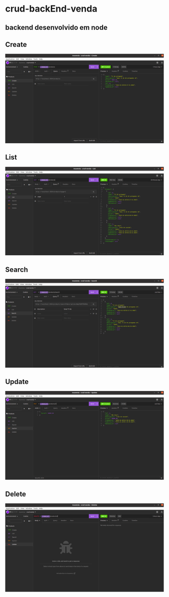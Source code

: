 # crud-backEnd-venda
## backend desenvolvido em node

## Create
<p align="center">
<img width100% src="src/assets/create.png" />
</p>

## List
<p align="center">
<img width100% src="src/assets/list.png" />
</p>

## Search
<p align="center">
<img width100% src="src/assets/search.png" />
</p>

## Update
<p align="center">
<img width100% src="src/assets/update.png" />
</p>

## Delete
<p align="center">
<img width100% src="src/assets/delete.png" />
</p>
